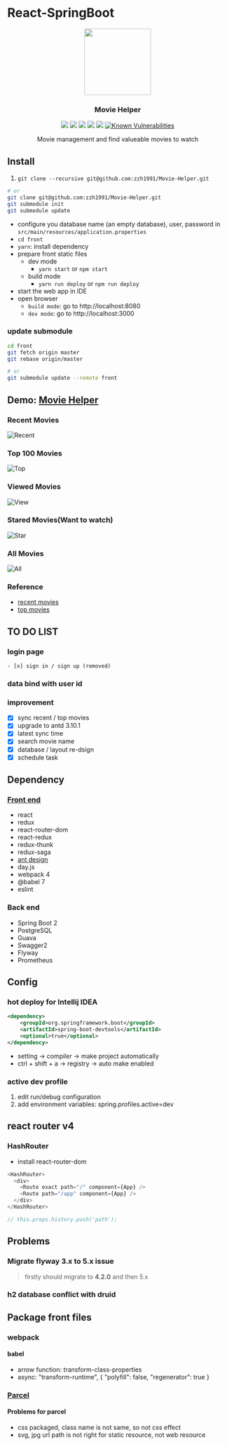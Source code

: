 # React-SpringBoot

<p align="center">
    <a href="http://movie.zzhpro.com">
        <img src="./src/main/resources/static/favicon.ico" width="152">
    </a>
    <h3 align="center">Movie Helper</h3>
    <p align="center">
        <a href="https://github.com/zzh1991/React-SpringBoot/blob/master/LICENSE"><img src="https://img.shields.io/github/license/zzh1991/React-SpringBoot.svg"></a>
        <a href="#"><img src="https://img.shields.io/github/languages/top/zzh1991/React-SpringBoot.svg"></a>
        <a href="#"><img src="https://img.shields.io/github/languages/count/zzh1991/React-SpringBoot.svg"></a>
        <a href="#"><img src="https://img.shields.io/github/search/zzh1991/React-SpringBoot/goto.svg"></a>
        <a href="https://github.com/zzh1991/React-SpringBoot/blob/master/.travis.yml"><img src="https://img.shields.io/travis/zzh1991/React-SpringBoot/master.svg"></a>
        <a href="https://snyk.io/test/github/zzh1991/React-SpringBoot?targetFile=pom.xml"><img src="https://snyk.io/test/github/zzh1991/React-SpringBoot/badge.svg?targetFile=pom.xml" alt="Known Vulnerabilities" data-canonical-src="https://snyk.io/test/github/zzh1991/React-SpringBoot?targetFile=pom.xml" style="max-width:100%;"></a>
    </p>
    <p align="center">
        Movie management and find valueable movies to watch<br>
    </p>
</p>

## Install

1. `git clone --recursive git@github.com:zzh1991/Movie-Helper.git`

```bash
# or
git clone git@github.com:zzh1991/Movie-Helper.git
git submodule init
git submodule update
```

- configure you database name (an empty database), user, password in `src/main/resources/application.properties`
- `cd front`
- `yarn`: install dependency
- prepare front static files
  - dev mode
    - `yarn start` or `npm start`
  - build mode
    - `yarn run deploy` or `npm run deploy`
- start the web app in IDE
- open browser
  - `build mode`: go to http://localhost:8080
  - `dev mode`: go to http://localhost:3000

### update submodule

```bash
cd front
git fetch origin master
git rebase origin/master

# or
git submodule update --remote front
```

## Demo: [Movie Helper](http://movie.zzhpro.com)

### Recent Movies

![Recent](./pictures/recent-movie.png)

### Top 100 Movies

![Top](./pictures/top-movie.png)

### Viewed Movies

![View](./pictures/view-movie.png)

### Stared Movies(Want to watch)

![Star](./pictures/star-movie.png)

### All Movies

![All](./pictures/all-movie.png)

### Reference

- [recent movies](https://movie.douban.com/)
- [top movies](https://movie.douban.com/top250?start=0&filter=)

## TO DO LIST

### login page

    - [x] sign in / sign up (removed)

### data bind with user id

### improvement

- [x] sync recent / top movies
- [x] upgrade to antd 3.10.1
- [x] latest sync time
- [x] search movie name
- [x] database / layout re-dsign
- [x] schedule task

## Dependency

### [Front end](https://github.com/zzh1991/movie-helper-front)

- react
- redux
- react-router-dom
- react-redux
- redux-thunk
- redux-saga
- [ant design](https://ant.design)
- day.js
- webpack 4
- @babel 7
- eslint

### Back end

- Spring Boot 2
- PostgreSQL
- Guava
- Swagger2
- Flyway
- Prometheus

## Config

### hot deploy for Intellij IDEA

```xml
<dependency>
    <groupId>org.springframework.boot</groupId>
    <artifactId>spring-boot-devtools</artifactId>
    <optional>true</optional>
</dependency>
```

- setting -> compiler -> make project automatically
- ctrl + shift + a -> registry -> auto make enabled

### active dev profile

1. edit run/debug configuration
2. add environment variables: spring.profiles.active=dev

## react router v4

### HashRouter

- install react-router-dom

```javascript
<HashRouter>
  <div>
    <Route exact path="/" component={App} />
    <Route path="/app" component={App} />
  </div>
</HashRouter>

// this.props.history.push('path');
```

## Problems

### Migrate flyway 3.x to 5.x issue

> firstly should migrate to **4.2.0** and then 5.x

### h2 database conflict with druid

## Package front files

### webpack

#### babel

- arrow function: transform-class-properties
- async: "transform-runtime", { "polyfill": false, "regenerator": true }

### [Parcel](https://parceljs.org/)

#### Problems for parcel

- css packaged, class name is not same, so not css effect
- svg, jpg url path is not right for static resource, not web resource

